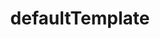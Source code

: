 ---
title: defaultTemplate
template: topic.jade
tags: [ template, templateName ]
description: compiled Handlebars template used when the view doesn't have the template or templateName property specified
value: "Ember.Handlebars.compile( 'I was the default' )"
highlight: true
---